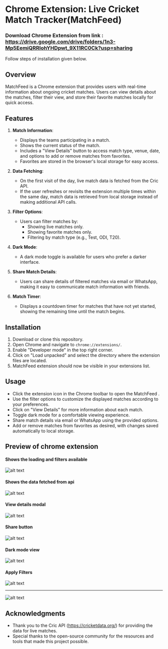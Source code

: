 # Chrome Extension: Live Cricket Match Tracker(MatchFeed)

### Download Chrome Extension from link : https://drive.google.com/drive/folders/1n3-Mp5EemiQRRIohYHDpwt_9X11RC0Ck?usp=sharing
Follow steps of installation given below.

## Overview

MatchFeed is a Chrome extension that provides users with real-time information about ongoing cricket matches. Users can view details about the matches, filter their view, and store their favorite matches locally for quick access.

## Features

1. **Match Information**:
   - Displays the teams participating in a match.
   - Shows the current status of the match.
   - Includes a "View Details" button to access match type, venue, date, and options to add or remove matches from favorites.
   - Favorites are stored in the browser's local storage for easy access.

2. **Data Fetching**:
   - On the first visit of the day, live match data is fetched from the Cric API.
   - If the user refreshes or revisits the extension multiple times within the same day, match data is retrieved from local storage instead of making additional API calls.

3. **Filter Options**:
   - Users can filter matches by:
     - Showing live matches only.
     - Showing favorite matches only.
     - Filtering by match type (e.g., Test, ODI, T20).

4. **Dark Mode**:
   - A dark mode toggle is available for users who prefer a darker interface.

5. **Share Match Details**:
   - Users can share details of filtered matches via email or WhatsApp, making it easy to communicate match information with friends.

6. **Match Timer**:
   - Displays a countdown timer for matches that have not yet started, showing the remaining time until the match begins.

## Installation

1. Download or clone this repository.
2. Open Chrome and navigate to `chrome://extensions/`.
3. Enable "Developer mode" in the top right corner.
4. Click on "Load unpacked" and select the directory where the extension files are located.
5. MatchFeed extension should now be visible in your extensions list.

## Usage

- Click the extension icon in the Chrome toolbar to open the MatchFeed .
- Use the filter options to customize the displayed matches according to your preferences.
- Click on "View Details" for more information about each match.
- Toggle dark mode for a comfortable viewing experience.
- Share match details via email or WhatsApp using the provided options.
- Add or remove matches from favorites as desired, with changes saved automatically to local storage.


## Preview of chrome extension

#### Shows the loading and filters available
![alt text](image-2.png)




#### Shows the data fetched from api 

![alt text](image-3.png)


#### View details modal 
![alt text](image-4.png)




#### Share button 

![alt text](image-5.png)


#### Dark mode view 

![alt text](image-6.png)


#### Apply Filters 
![alt text](image-7.png)

---------

![alt text](image-8.png)


## Acknowledgments

- Thank you to the Cric API (https://cricketdata.org/) for providing the data for live matches.
- Special thanks to the open-source community for the resources and tools that made this project possible.

